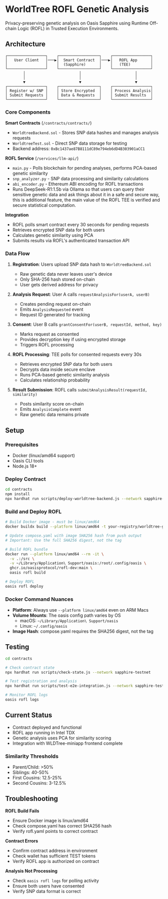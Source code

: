# WorldTree ROFL Genetic Analysis

Privacy-preserving genetic analysis on Oasis Sapphire using Runtime Off-chain Logic (ROFL) in Trusted Execution Environments.

## Architecture

```
┌─────────────────┐    ┌──────────────────┐    ┌─────────────────┐
│   User Client   │───▶│  Smart Contract  │───▶│   ROFL App      │
│                 │    │  (Sapphire)      │    │   (TEE)         │
└─────────────────┘    └──────────────────┘    └─────────────────┘
        │                        │                        │
        │                        │                        │
        ▼                        ▼                        ▼
┌─────────────────┐    ┌──────────────────┐    ┌─────────────────┐
│ Register w/ SNP │    │ Store Encrypted  │    │ Process Analysis│
│ Submit Requests │    │ Data & Requests  │    │ Submit Results  │
└─────────────────┘    └──────────────────┘    └─────────────────┘
```

### Core Components

**Smart Contracts** (`/contracts/contracts/`)
- `WorldtreeBackend.sol` - Stores SNP data hashes and manages analysis requests
- `WorldtreeTest.sol` - Direct SNP data storage for testing
- Backend address: `0xBc1437ae87B8111dC89e794eb6dD4B303901aCC1`

**ROFL Service** (`/services/llm-api/`)
- `main.py` - Polls blockchain for pending analyses, performs PCA-based genetic similarity
- `snp_analyzer.py` - SNP data processing and similarity calculations
- `abi_encoder.py` - Ethereum ABI encoding for ROFL transactions
- Runs DeepSeek-R1:1.5b via Ollama so that users can query their sensitive genetic data and ask things about it in a safe and secure way, this is additional feature, the main value of the ROFL TEE is verified and secure statistical computation.

**Integration**
- ROFL polls smart contract every 30 seconds for pending requests
- Retrieves encrypted SNP data for both users
- Calculates genetic similarity using PCA
- Submits results via ROFL's authenticated transaction API

### Data Flow

1. **Registration**: Users upload SNP data hash to `WorldtreeBackend.sol`
   - Raw genetic data never leaves user's device
   - Only SHA-256 hash stored on-chain
   - User gets derived address for privacy

2. **Analysis Request**: User A calls `requestAnalysisFor(userA, userB)`
   - Creates pending request on-chain
   - Emits `AnalysisRequested` event
   - Request ID generated for tracking

3. **Consent**: User B calls `grantConsentFor(userB, requestId, method, key)`
   - Marks request as consented
   - Provides decryption key if using encrypted storage
   - Triggers ROFL processing

4. **ROFL Processing**: TEE polls for consented requests every 30s
   - Retrieves encrypted SNP data for both users
   - Decrypts data inside secure enclave
   - Runs PCA-based genetic similarity analysis
   - Calculates relationship probability

5. **Result Submission**: ROFL calls `submitAnalysisResult(requestId, similarity)`
   - Posts similarity score on-chain
   - Emits `AnalysisComplete` event
   - Raw genetic data remains private

## Setup

### Prerequisites
- Docker (linux/amd64 support)
- Oasis CLI tools
- Node.js 18+

### Deploy Contract
```bash
cd contracts
npm install
npx hardhat run scripts/deploy-worldtree-backend.js --network sapphire-testnet
```

### Build and Deploy ROFL

```bash
# Build Docker image - must be linux/amd64
docker buildx build --platform linux/amd64 -t your-registry/worldtree-genetic-analysis:backend-v2 services/llm-api/ --push

# Update compose.yaml with image SHA256 hash from push output
# Important: Use the full SHA256 digest, not the tag

# Build ROFL bundle
docker run --platform linux/amd64 --rm -it \
  -v .:/src \
  -v ~/Library/Application\ Support/oasis:/root/.config/oasis \
  ghcr.io/oasisprotocol/rofl-dev:main \
  oasis rofl build

# Deploy ROFL
oasis rofl deploy
```

### Docker Command Nuances
- **Platform**: Always use `--platform linux/amd64` even on ARM Macs
- **Volume Mounts**: The oasis config path varies by OS
  - macOS: `~/Library/Application\ Support/oasis`
  - Linux: `~/.config/oasis`
- **Image Hash**: compose.yaml requires the SHA256 digest, not the tag

## Testing

```bash
cd contracts

# Check contract state
npx hardhat run scripts/check-state.js --network sapphire-testnet

# Test registration and analysis
npx hardhat run scripts/test-e2e-integration.js --network sapphire-testnet

# Monitor ROFL logs
oasis rofl logs
```

## Current Status

- Contract deployed and functional
- ROFL app running in Intel TDX
- Genetic analysis uses PCA for similarity scoring
- Integration with WLDTree-miniapp frontend complete

### Similarity Thresholds
- Parent/Child: >50%
- Siblings: 40-50%
- First Cousins: 12.5-25%
- Second Cousins: 3-12.5%

## Troubleshooting

**ROFL Build Fails**
- Ensure Docker image is linux/amd64
- Check compose.yaml has correct SHA256 hash
- Verify rofl.yaml points to correct contract

**Contract Errors**
- Confirm contract address in environment
- Check wallet has sufficient TEST tokens
- Verify ROFL app is authorized on contract

**Analysis Not Processing**
- Check `oasis rofl logs` for polling activity
- Ensure both users have consented
- Verify SNP data format is correct
